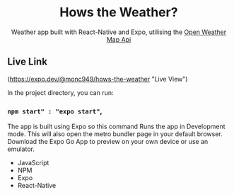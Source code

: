 <h1 align="center">Hows the Weather?</h1>

<p align="center">Weather app built with React-Native and Expo, utilising the <a href="https://openweathermap.org/api" target="_blank">Open Weather Map Api</a></p>

## Live Link
(<https://expo.dev/@monc949/hows-the-weather> "Live View")

In the project directory, you can run:

### `npm start" : "expo start"`,

The app is built using Expo so this command Runs the app in Development mode. This will also open the metro bundler page in your default browser. Download the Expo Go App to preview on your own device or use an emulator.

- JavaScript
- NPM
- Expo
- React-Native


